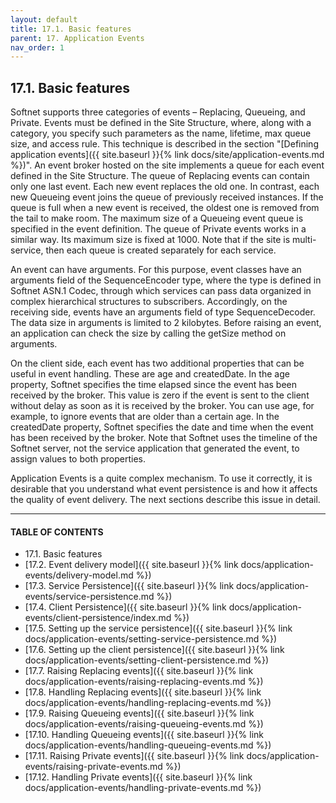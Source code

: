 ```yaml
---
layout: default
title: 17.1. Basic features
parent: 17. Application Events
nav_order: 1
---
```


## 17.1. Basic features

Softnet supports three categories of events – Replacing, Queueing, and Private. Events must be defined in the Site Structure, where, along with a category, you specify such parameters as the name, lifetime, max queue size, and access rule. This technique is described in the section "[Defining application events]({{ site.baseurl }}{% link docs/site/application-events.md %})". An event broker hosted on the site implements a queue for each event defined in the Site Structure. The queue of Replacing events can contain only one last event. Each new event replaces the old one. In contrast, each new Queueing event joins the queue of previously received instances. If the queue is full when a new event is received, the oldest one is removed from the tail to make room. The maximum size of a Queueing event queue is specified in the event definition. The queue of Private events works in a similar way. Its maximum size is fixed at 1000. Note that if the site is multi-service, then each queue is created separately for each service.  

An event can have arguments. For this purpose, event classes have an <span class="field">arguments</span> field of the <span class="datatype">SequenceEncoder</span> type, where the type is defined in Softnet ASN.1 Codec, through which services can pass data organized in complex hierarchical structures to subscribers. Accordingly, on the receiving side, events have an <span class="field">arguments</span> field of type <span class="datatype">SequenceDecoder</span>. The data size in <span class="field">arguments</span> is limited to 2 kilobytes. Before raising an event, an application can check the size by calling the <span class="method">getSize</span> method on <span class="field">arguments</span>.  

On the client side, each event has two additional properties that can be useful in event handling. These are <span class="field">age</span> and <span class="field">createdDate</span>. In the <span class="field">age</span> property, Softnet specifies the time elapsed since the event has been received by the broker. This value is zero if the event is sent to the client without delay as soon as it is received by the broker. You can use <span class="field">age</span>, for example, to ignore events that are older than a certain age. In the <span class="field">createdDate</span> property, Softnet specifies the date and time when the event has been received by the broker. Note that Softnet uses the timeline of the Softnet server, not the service application that generated the event, to assign values to both properties.  

Application Events is a quite complex mechanism. To use it correctly, it is desirable that you understand what event persistence is and how it affects the quality of event delivery. The next sections describe this issue in detail.

---
#### TABLE OF CONTENTS
* 17.1. Basic features
* [17.2. Event delivery model]({{ site.baseurl }}{% link docs/application-events/delivery-model.md %})
* [17.3. Service Persistence]({{ site.baseurl }}{% link docs/application-events/service-persistence.md %})
* [17.4. Client Persistence]({{ site.baseurl }}{% link docs/application-events/client-persistence/index.md %})
* [17.5. Setting up the service persistence]({{ site.baseurl }}{% link docs/application-events/setting-service-persistence.md %})
* [17.6. Setting up the client persistence]({{ site.baseurl }}{% link docs/application-events/setting-client-persistence.md %})
* [17.7. Raising Replacing events]({{ site.baseurl }}{% link docs/application-events/raising-replacing-events.md %})
* [17.8. Handling Replacing events]({{ site.baseurl }}{% link docs/application-events/handling-replacing-events.md %})
* [17.9. Raising Queueing events]({{ site.baseurl }}{% link docs/application-events/raising-queueing-events.md %})
* [17.10. Handling Queueing events]({{ site.baseurl }}{% link docs/application-events/handling-queueing-events.md %})
* [17.11. Raising Private events]({{ site.baseurl }}{% link docs/application-events/raising-private-events.md %})
* [17.12. Handling Private events]({{ site.baseurl }}{% link docs/application-events/handling-private-events.md %})